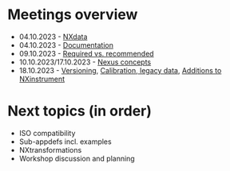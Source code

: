 # Meetings overview

- 04.10.2023 - [NXdata](2023-10-04_NXdata.md)
- 04.10.2023 - [Documentation](2023-10-04_documentation.md)
- 09.10.2023 - [Required vs. recommended](2023-10-09_required_recommended.md)
- 10.10.2023/17.10.2023 - [Nexus concepts](2023-10-10_nexus_concepts.md)
- 18.10.2023 - [Versioning](2023-10-18_nexus_defs_versioning.md), [Calibration, legacy data](2023-10-18_calibration_instrument-history_legacy-data.md), [Additions to NXinstrument](2023-10-18_additions_to_nxmpes_instrument.md)

# Next topics (in order)

- ISO compatibility
- Sub-appdefs incl. examples
- NXtransformations
- Workshop discussion and planning